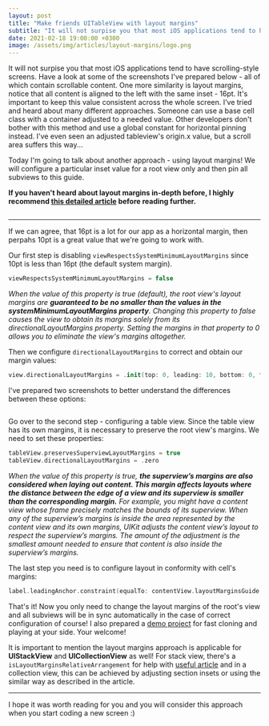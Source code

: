 ```yaml
---
layout: post
title: "Make friends UITableView with layout margins"
subtitle: "It will not surpise you that most iOS applications tend to have scrolling-style screens. Have a look at some of the screenshots I've prepared below - all of which contain scrollable content. One more similarity is layout margins, notice that all content is aligned to the left with the same inset - 16pt."
date: 2021-02-18 19:00:00 +0300
image: /assets/img/articles/layout-margins/logo.png
---
```


It will not surpise you that most iOS applications tend to have scrolling-style screens. Have a look at some of the screenshots I've prepared below - all of which contain scrollable content. One more similarity is layout margins, notice that all content is aligned to the left with the same inset - 16pt. It's important to keep this value consistent across the whole screen. I’ve tried and heard about many different approaches. Someone can use a base cell class with a container adjusted to a needed value. Other developers don't bother with this method and use a global constant for horizontal pinning instead. I've even seen an adjusted tableview's origin.x value, but a scroll area suffers this way...

Today I'm going to talk about another approach - using layout margins! We will configure a particular inset value for a root view only and then pin all subviews to this guide.


__If you haven't heard about layout margins in-depth before, I highly recommend [this detailed article](https://blog.smartnsoft.com/layout-guide-margins-insets-and-safe-area-demystified-on-ios-10-11-d6e7246d7cb8) before reading further.__


<img class="centered post-img" srcset="/assets/img/articles/layout-margins/apps.png" alt="">

<hr>

If we can agree, that 16pt is a lot for our app as a horizontal margin, then perpahs 10pt is a great value that we're going to work with.

Our first step is disabling `viewRespectsSystemMinimumLayoutMargins` since 10pt is less than 16pt (the default system margin).

```swift
viewRespectsSystemMinimumLayoutMargins = false
```

*When the value of this property is true (default), the root view's layout margins are **guaranteed to be no smaller than the values in the systemMinimumLayoutMargins property**. Changing this property to false causes the view to obtain its margins solely from its directionalLayoutMargins property. Setting the margins in that property to 0 allows you to eliminate the view's margins altogether.*

Then we configure `directionalLayoutMargins` to correct and obtain our margin values:

```swift
view.directionalLayoutMargins = .init(top: 0, leading: 10, bottom: 0, trailing: 10)
```

I've prepared two screenshots to better understand the differences between these options:

<img class="centered post-img" srcset="/assets/img/articles/layout-margins/viewRespects.png" alt="">


Go over to the second step - configuring a table view. Since the table view has its own margins, it is necessary to preserve the root view's margins. We need to set these properties:

```swift
tableView.preservesSuperviewLayoutMargins = true
tableView.directionalLayoutMargins = .zero
```

*When the value of this property is true, **the superview’s margins are also considered when laying out content. This margin affects layouts where the distance between the edge of a view and its superview is smaller than the corresponding margin.** For example, you might have a content view whose frame precisely matches the bounds of its superview. When any of the superview’s margins is inside the area represented by the content view and its own margins, UIKit adjusts the content view’s layout to respect the superview’s margins. The amount of the adjustment is the smallest amount needed to ensure that content is also inside the superview’s margins.*


The last step you need is to configure layout in conformity with cell's margins:

```swift
label.leadingAnchor.constraint(equalTo: contentView.layoutMarginsGuide.leadingAnchor).isActive = true
```

That's it! Now you only need to change the layout margins of the root's view and all subviews will be in sync automatically in the case of correct configuration of course! I also prepared a [demo project](https://github.com/Otbivnoe/LayoutMargins) for fast cloning and playing at your side. Your welcome!

It is important to mention the layout margins approach is applicable for **UIStackView** and **UICollectionView** as well! For stack view, there's a `isLayoutMarginsRelativeArrangement` for help with [useful article](https://useyourloaf.com/blog/adding-padding-to-a-stack-view/) and in a collection view, this can be achieved by adjusting section insets or using the similar way as described in the article.

<hr>

I hope it was worth reading for you and you will consider this approach when you start coding a new screen :)